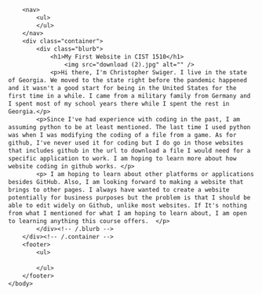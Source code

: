 
<html>
	<head>
		<title>My First Website in CIST 1510!</title>
	</head>
	<body>

		<nav>
    		<ul>
    		</ul>
		</nav>
		<div class="container">
    		<div class="blurb">
        		<h1>My First Website in CIST 1510</h1>
					<img src="download (2).jpg" alt="" />
				<p>Hi there, I'm Christopher Swiger. I live in the state of Georgia. We moved to the state right before the pandemic happened and it wasn't a good start for being in the United States for the first time in a while. I came from a military family from Germany and I spent most of my school years there while I spent the rest in Georgia.</p>
			<p>Since I've had experience with coding in the past, I am assuming python to be at least mentioned. The last time I used python was when I was modifying the coding of a file from a game. As for github, I've never used it for coding but I do go in those websites that includes github in the url to download a file I would need for a specific application to work. I am hoping to learn more about how website coding in github works. </p>
			<p> I am hoping to learn about other platforms or applications besides GitHub. Also, I am looking forward to making a website that brings to other pages. I always have wanted to create a website potentially for business purposes but the problem is that I should be able to edit widely on Github, unlike most websites. If It's nothing from what I mentioned for what I am hoping to learn about, I am open to learning anything this course offers.  </p>
    		</div><!-- /.blurb -->
		</div><!-- /.container -->
		<footer>
    		<ul>

			</ul>
		</footer>
	</body>
</html>
